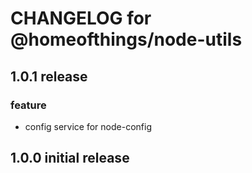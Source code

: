 # CHANGELOG for @homeofthings/node-utils

## 1.0.1 release

### feature

- config service for node-config

## 1.0.0 initial release
